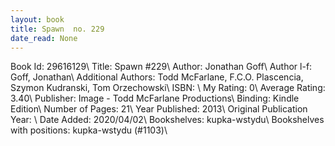 ```yaml
---
layout: book
title: Spawn  no. 229
date_read: None
---
```


Book Id: 29616129\ 
Title: Spawn #229\ 
Author: Jonathan Goff\ 
Author l-f: Goff, Jonathan\ 
Additional Authors: Todd McFarlane, F.C.O. Plascencia, Szymon Kudranski, Tom Orzechowski\ 
ISBN: \ 
My Rating: 0\ 
Average Rating: 3.40\ 
Publisher: Image - Todd McFarlane Productions\ 
Binding: Kindle Edition\ 
Number of Pages: 21\ 
Year Published: 2013\ 
Original Publication Year: \ 
Date Added: 2020/04/02\ 
Bookshelves: kupka-wstydu\ 
Bookshelves with positions: kupka-wstydu (#1103)\ 

